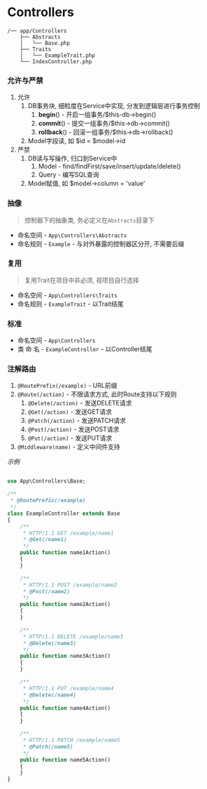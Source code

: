 # Controllers

```text
/── app/Controllers
    ├── Abstracts
    │   └── Base.php
    ├── Traits
    │   └── ExampleTrait.php
    └── IndexController.php
```

### 允许与严禁

1. 允许
    1. DB事务块, 细粒度在Service中实现, 分发到逻辑层进行事务控制
        1. **begin**() - 开启一组事务/$this-db->begin()
        1. **commit**() - 提交一组事务/$this->db->commit()
        1. **rollback**() - 回滚一组事务/$this->db->rollback()
    1. Model字段读, 如 $id = $model->id
1. 严禁
    1. DB读与写操作, 归口到Service中
        1. Model - find/findFirst/save/insert/update/delete()
        1. Query - 编写SQL查询
    1. Model赋值, 如 $model->column = 'value'



### 抽像

> 控制器下的抽象类, 务必定义在`Abstracts`目录下

* 命名空间 - `App\Controllers\Abstracts`
* 命名规则 - `Example` - 与对外暴露的控制器区分开, 不需要后缀


### 复用

> 复用Trait在项目中非必须, 视项目自行选择

* 命名空间 - `App\Controllers\Traits`
* 命名规则 - `ExampleTrait` - 以Trait结尾


### 标准

* 命名空间 - `App\Controllers`
* 类 命 名 - `ExampleController` - 以Controller结尾



### 注解路由

1. `@RoutePrefix(/example)` - URL前缀
1. `@Route(/action)` - 不限请求方式, 此时Route支持以下规则
    1. `@Delete(/action)` - 发送DELETE请求
    1. `@Get(/action)` - 发送GET请求
    1. `@Patch(/action)` - 发送PATCH请求
    1. `@Post(/action)` - 发送POST请求
    1. `@Put(/action)` - 发送PUT请求
1. `@Middleware(name)` - 定义中间件支持


*示例*

```php

use App\Controllers\Base;

/**
 * @RoutePrefix(/example)
 */
class ExampleController extends Base
{
    /**
     * HTTP/1.1 GET /example/name1
     * @Get(/name1)
     */
    public function name1Action()
    {
    }

    /**
     * HTTP/1.1 POST /example/name2
     * @Post(/name2)
     */
    public function name2Action()
    {
    }

    /**
     * HTTP/1.1 DELETE /example/name3
     * @Delete(/name3)
     */
    public function name3Action()
    {
    }

    /**
     * HTTP/1.1 PUT /example/name4
     * @Delete(/name4)
     */
    public function name4Action()
    {
    }

    /**
     * HTTP/1.1 PATCH /example/name5
     * @Patch(/name5)
     */
    public function name5Action()
    {
    }
}
```

